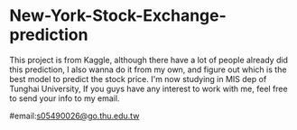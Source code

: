 # New-York-Stock-Exchange-prediction

This project is from Kaggle, although there have a lot of people already did this prediction, I also wanna do it from my own, and figure out which is the best model to predict the stock price.
I'm now studying in MIS dep of Tunghai University, If you guys have any interest to work with me, feel free to send your info to my email.

#email:s05490026@go.thu.edu.tw
